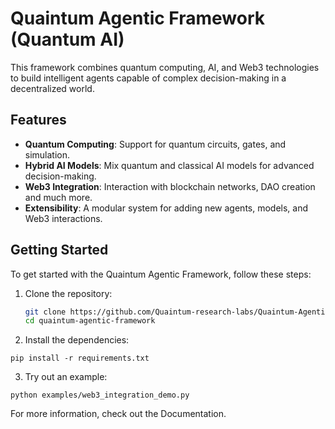 # Quaintum Agentic Framework (Quantum AI)

This framework combines quantum computing, AI, and Web3 technologies to build intelligent agents capable of complex decision-making in a decentralized world.

## Features
- **Quantum Computing**: Support for quantum circuits, gates, and simulation.
- **Hybrid AI Models**: Mix quantum and classical AI models for advanced decision-making.
- **Web3 Integration**: Interaction with blockchain networks, DAO creation and much more.
- **Extensibility**: A modular system for adding new agents, models, and Web3 interactions.

## Getting Started
To get started with the Quaintum Agentic Framework, follow these steps:

1. Clone the repository:
   ```bash
   git clone https://github.com/Quaintum-research-labs/Quaintum-Agentic-Framework.git
   cd quaintum-agentic-framework

2. Install the dependencies:

```pip install -r requirements.txt```

3. Try out an example:

```python examples/web3_integration_demo.py```

For more information, check out the Documentation.